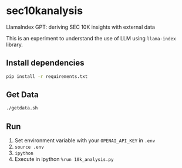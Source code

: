 # sec10kanalysis

LlamaIndex GPT: deriving SEC 10K insights with external data

This is an experiment to understand the use of LLM using `llama-index` library.

## Install dependencies

```bash
pip install -r requirements.txt
```

## Get Data

```bash
./getdata.sh
```

## Run

1. Set environment variable with your `OPENAI_API_KEY` in `.env`
2. `source .env`
3. `ipython`
4. Execute in ipython `%run 10k_analysis.py`
